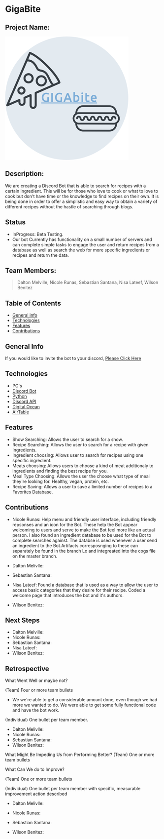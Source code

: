 # GigaBite
  ## Project Name:

 [![Logo](https://raw.githubusercontent.com/CS3398-Changelings-Aye/CS3398-Changelings-S2019/master/LogoMakr_3yOZ1T.png)](https://discord.gg/3EWYfUb)
  
  ## Description:
  We are creating a Discord Bot that is able to search for recipes with a certain ingredient. This will be for those who love to cook or what to love to cook but don't have time or the knowledge to find recipes on their own. It is being done in order to offer a simplistic and easy way to obtain a variety of different recipes without the hastle of searching through blogs. 
  
  ## Status
  * InProgress: Beta Testing. 
  * Our bot Currently has functionality on a small number of servers and can complete simple tasks to engage the user and return recipes from a database as well as search the web for more specific ingredients or recipes and return the data.
  
  ## Team Members:
  > Dalton Melville,
  > Nicole Runas,
  > Sebastian Santana,
  > Nisa Lateef,
  > Wilson Benitez

## Table of Contents
* [General info](#general-info)
* [Technologies](#technologies)
* [Features](#features)
* [Contributions](#contributions)

## General Info
  If you would like to invite the bot to your discord, [Please Click Here](https://discordapp.com/api/oauth2/authorize?client_id=623906771500662795&permissions=0&scope=bot)

## Technologies
* PC's
* [Discord Bot](https://discordapp.com/developers/applications/)
* [Python](https://www.python.org/downloads/)
* [Discord API](https://discordpy.readthedocs.io/en/latest/api.html)
* [Digital Ocean](https://www.digitalocean.com)
* [AirTable](https://airtable.com/universe/expHZcS7kWEyq5gUH/recipe-database)

## Features
* Show Searching: Allows the user to search for a show.
* Recipe Searching: Allows the user to search for a recipe with given Ingredients.
* Ingredient choosing: Allows user to search for recipes using one specific ingredient.
* Meats choosing: Allows users to choose a kind of meat additionaly to ingredients and finding the best recipe for you.
* Meal Type Choosing: Allows the user the choose what type of meal they're looking for. Healthy, vegan, protein, etc.
* Recipe Saving: Allows a user to save a limited number of recipes to a Favorites Database.

## Contributions
* Nicole Runas: Help menu and friendly user interface, including friendly repsonses and an icon for the Bot. These help the Bot appear                   welcoming to users and serve to make the Bot feel more like an actual person. I also found an ingredient database to be                 used for the Bot to complete searches against. The databse is used whenever a user send an ingredient to the                             Bot.Artifacts corresposnging to these can separately be found in the branch Lo and integreated into the cogs file on the                 master branch.

* Dalton Melivlle:

* Sebastian Santana:

* Nisa Lateef: Found a database that is used as a way to allow the user to access basic categories that they desire for their recipe. Coded a welcome page that introduces the bot and it's authors. 

* Wilson Benitez:


## Next Steps
 * Dalton Melville:
 * Nicole Runas:
 * Sebastian Santana:
 * Nisa Lateef:
 * Wilson Benitez:
 
 ## Retrospective
 What Went Well or maybe not?
 
(Team) Four or more team bullets
* We we're able to get a considerable amount done, even though we had more we wanted to do. We were able to get some fully functional code and have the bot work.

(Individual) One bullet per team member.
* Dalton Melivlle:
* Nicole Runas:
* Sebastian Santana: 
* Wilson Benitez: 

What Might Be Impeding Us from Performing Better?
  (Team) One or more team bullets
  
What Can We do to Improve?

(Team) One or more team bullets

(Individual) One bullet per team member with specific,
measurable improvement action described

* Dalton Melivlle:

* Nicole Runas:

* Sebastian Santana: 

* Wilson Benitez: 

